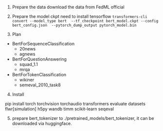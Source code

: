 1. Prepare the data
download the data from FedML official
2. Prepare the model ckpt
need to install tensorflow
`transformers-cli convert --model_type bert  --tf_checkpoint bert_model.ckpt --config bert_config.json  --pytorch_dump_output pytorch_model.bin`


3. Plan

- BertForSequenceClassification
    - 20news
    - agnews
- BertForQuestionAnswering
    - squad_1.1
    - mrqa
- BertForTokenClassification
    - wikiner
    - semeval_2010_task8

4. Install 

pip install torch torchvision torchaudio transformers evaluate datasets flwr[simulation] h5py wandb timm scikit-learn seqeval

5. prepare bert_tokenizer to ./pretrained_models/bert_tokenizer, it can be downloaded via huggingface. 